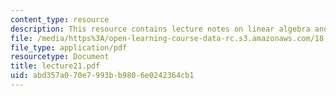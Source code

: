 ```yaml
---
content_type: resource
description: This resource contains lecture notes on linear algebra and T-duality.
file: /media/https%3A/open-learning-course-data-rc.s3.amazonaws.com/18-969-topics-in-geometry-dirac-geometry-fall-2006/abd357a070e7993bb9806e0242364cb1_lecture21.pdf
file_type: application/pdf
resourcetype: Document
title: lecture21.pdf
uid: abd357a0-70e7-993b-b980-6e0242364cb1
---
```

